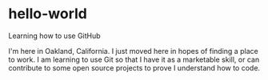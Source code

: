 # hello-world
Learning how to use GitHub

I'm here in Oakland, California. I just moved here in hopes of finding a place to work. I am learning to use Git so that I have it as a marketable skill, or can contribute to some open source projects to prove I understand how to code.
